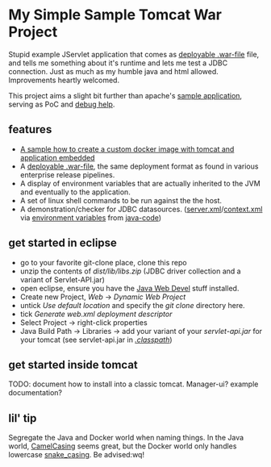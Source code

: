# My Simple Sample Tomcat War Project
Stupid example JServlet application that comes as [deployable .war-file](https://github.com/maldex/MySimpleSampleTomcatWar/releases) file, and tells me something about it's runtime and lets me test a JDBC connection. Just as much as my humble java and html allowed. Improvements heartly welcomed.

This project aims a slight bit further than apache's [sample application](https://tomcat.apache.org/tomcat-7.0-doc/appdev/sample/), serving as PoC and [debug help](screenshots/README.md).

## features
- [A sample how to create a custom docker image with tomcat and application embedded](dist/Docker/README.md)
- A [deployable .war-file](https://github.com/maldex/MySimpleSampleTomcatWar/releases), the same deployment format as found in various enterprise release pipelines.
- A display of environment variables that are actually inherited to the JVM and eventually to the application.
- A set of linux shell commands to be run against the the host.
- A demonstration/checker for JDBC datasources. ([server.xml](dist/server.xml)/[context.xml](dist/context.xml) via [environment variables](dist/Docker/load_env.sh) from [java-code](src/SimpleJdbcTest.java))

## get started in eclipse
- go to your favorite git-clone place, clone this repo
- unzip the contents of _dist/lib/libs.zip_ (JDBC driver collection and a variant of Servlet-API.jar)
- open eclipse, ensure you have the [Java Web Devel](README.eclipse.md) stuff installed.
- Create new Project, _Web_ -> _Dynamic Web Project_
- untick _Use default location_ and specify the _git clone_ directory here.
- tick _Generate web.xml deployment descriptor_
- Select Project -> right-click properties
- Java Build Path ->  Libraries -> add your variant of your _servlet-api.jar_ for your tomcat (see servlet-api.jar in [_.classpath_](.classpath))

## get started inside tomcat
TODO: document how to install into a classic tomcat. Manager-ui? example documentation?

## lil' tip
Segregate the Java and Docker world when naming things. In the Java world, [CamelCasing](https://en.wikipedia.org/wiki/Camel_case) seems great, but the Docker world only handles lowercase [snake_casing](https://en.wikipedia.org/wiki/Snake_case). Be advised:wq!
